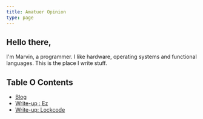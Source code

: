 ```yaml
---
title: Amatuer Opinion
type: page
---
```



## Hello there,

I'm Marvin, a programmer. I like hardware, operating systems and functional languages.
This is the place I write stuff.

## Table O Contents
* [Blog](/blog)
* [Write-up : Ez](/write-ups/ez)
* [Write-up: Lockcode](/write-ups/lockcode)


